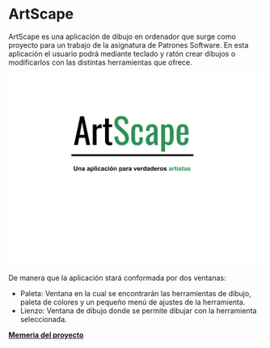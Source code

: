 # ArtScape

ArtScape es una aplicación de dibujo en ordenador que surge como proyecto para un trabajo de la asignatura de Patrones Software. En esta aplicación el usuario podrá mediante teclado y ratón crear dibujos o modificarlos con las distintas herramientas que ofrece. 

<img src="recursos/logo.png" alt="Logo">

De manera que la aplicación stará conformada por dos ventanas:
* Paleta: Ventana en la cual se encontrarán las herramientas de dibujo, paleta de colores y un pequeño menú de ajustes de la herramienta.
* Lienzo: Ventana de dibujo donde se permite dibujar con la herramienta seleccionada.

<a href="recursos/ArtScape Memo.pdf"><strong>Memeria del proyecto</strong></a>

